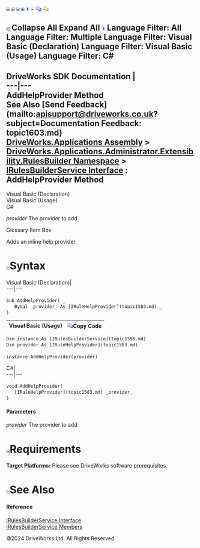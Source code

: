 ![](dotnetimages/collapse.gif) ![](dotnetimages/expand.gif) ![](dotnetimages/collapse.gif) ![](dotnetimages/expand.gif) ![](dotnetimages/drpdown.gif) ![](dotnetimages/drpdown_orange.gif) ![](dotnetimages/copycode.gif) ![](dotnetimages/copycodeHighlight.gif)

![](dotnetimages/collapse.gif) Collapse All Expand All ![](dotnetimages/drpdown.gif) Language Filter: All  Language Filter: Multiple  Language Filter: Visual Basic (Declaration) Language Filter: Visual Basic (Usage) Language Filter: C#  
---  
DriveWorks SDK Documentation  |   
---|---  
AddHelpProvider Method   
See Also [Send Feedback](mailto:apisupport@driveworks.co.uk?subject=Documentation Feedback: topic1603.md)  
[DriveWorks.Applications Assembly](topic13.md) > [DriveWorks.Applications.Administrator.Extensibility.RulesBuilder Namespace](topic1581.md) > [IRulesBuilderService Interface](topic1598.md) : AddHelpProvider Method  
---  
  
Visual Basic (Declaration)    
Visual Basic (Usage)    
C# 

_provider_
    The provider to add.

Glossary Item Box

Adds an inline help provider. 

# ![](dotnetimages/collapse.gif)Syntax

Visual Basic (Declaration)|   
---|---  
      
    
    Sub AddHelpProvider( _
       ByVal _provider_ As [IRuleHelpProvider](topic1583.md) _
    )   
  
Visual Basic (Usage)| ![](dotnetimages/copycode.gif)Copy Code  
---|---  
      
    
    Dim instance As [IRulesBuilderService](topic1598.md)
    Dim provider As [IRuleHelpProvider](topic1583.md)
     
    instance.AddHelpProvider(provider)  
  
C#|   
---|---  
      
    
    void AddHelpProvider( 
       [IRuleHelpProvider](topic1583.md) _provider_
    )  
  
#### Parameters

 _provider_
    The provider to add.

# ![](dotnetimages/collapse.gif)Requirements

**Target Platforms:** Please see DriveWorks software prerequisites.

# ![](dotnetimages/collapse.gif)See Also

#### Reference

[IRulesBuilderService Interface](topic1598.md)   
[IRulesBuilderService Members](topic1599.md)

©2024 DriveWorks Ltd. All Rights Reserved.
